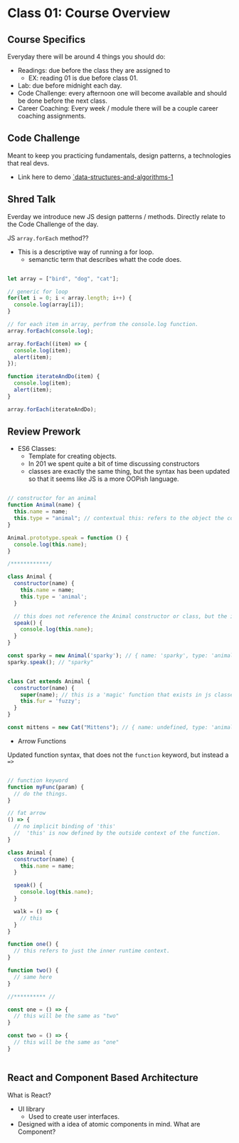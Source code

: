 # Class 01: Course Overview

## Course Specifics

Everyday there will be around 4 things you should do:
  * Readings: due before the class they are assigned to
    * EX: reading 01 is due before class 01.
  * Lab: due before midnight each day.
  * Code Challenge: every afternoon one will become available and should be done before the next class.
  * Career Coaching: Every week / module there will be a couple career coaching assignments.

## Code Challenge

Meant to keep you practicing fundamentals, design patterns, a technologies that real devs.
- Link here to demo [`data-structures-and-algorithms-1](https://github.com/JacobKnaack/data-structures-and-algorithms-1)

## Shred Talk

Everday we introduce new JS design patterns / methods.  Directly relate to the Code Challenge of the day.

JS `array.forEach` method??

- This is a descriptive way of running a for loop.
  - semanctic term that describes whatt the code does.

```javascript

let array = ["bird", "dog", "cat"];

// generic for loop
for(let i = 0; i < array.length; i++) {
  console.log(array[i]);
}

// for each item in array, perfrom the console.log function.
array.forEach(console.log);

array.forEach((item) => {
  console.log(item);
  alert(item);
});

function iterateAndDo(item) {
  console.log(item);
  alert(item);
}

array.forEach(iterateAndDo);

```

## Review Prework

* ES6 Classes:
  * Template for creating objects.
  * In 201 we spent quite a bit of time discussing constructors
  * classes are exactly the same thing, but the syntax has been updated so that it seems like JS is a more OOPish language.

```javascript

// constructor for an animal
function Animal(name) {
  this.name = name;
  this.type = "animal"; // contextual this: refers to the object the constructor is creating
}

Animal.prototype.speak = function () {
  console.log(this.name);
}

/************/

class Animal {
  constructor(name) {
    this.name = name;
    this.type = 'animal';
  }

  // this does not reference the Animal constructor or class, but the instance of animal
  speak() {
    console.log(this.name);
  }
}

const sparky = new Animal('sparky'); // { name: 'sparky', type: 'animal' }
sparky.speak(); // "sparky"


class Cat extends Animal {
  constructor(name) {
    super(name); // this is a 'magic' function that exists in js classes to pass info into the class that it is extending.
    this.fur = 'fuzzy';
  }
}

const mittens = new Cat("Mittens"); // { name: undefined, type: 'animal', fur: 'fuzzy' }

```

* Arrow Functions

Updated function syntax, that does not the `function` keyword, but instead a `=>`

```javascript

// function keyword
function myFunc(param) {
  // do the things.
}

// fat arrow
() => {
  // no implicit binding of 'this'
  //  'this' is now defined by the outside context of the function.
}

class Animal {
  constructor(name) {
    this.name = name;
  }

  speak() {
    console.log(this.name);
  }

  walk = () => {
    // this
  }
}

function one() {
  // this refers to just the inner runtime context.
}

function two() {
  // same here
}

//********** //

const one = () => {
  // this will be the same as "two"
}

const two = () => {
  // this will be the same as "one"
}
 
```

## React and Component Based Architecture

What is React?
 * UI library
   * Used to create user interfaces.
 * Designed with a idea of atomic components in mind.
What are Component?
